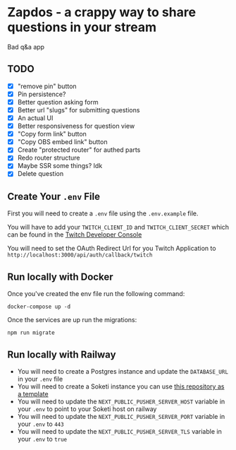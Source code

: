 # Zapdos - a crappy way to share questions in your stream

Bad q&a app

## TODO

- [x] "remove pin" button
- [x] Pin persistence?
- [x] Better question asking form
- [x] Better url "slugs" for submitting questions
- [x] An actual UI
- [x] Better responsiveness for question view
- [x] "Copy form link" button
- [x] "Copy OBS embed link" button
- [x] Create "protected router" for authed parts
- [x] Redo router structure
- [x] Maybe SSR some things? Idk
- [x] Delete question

## Create Your `.env` File
First you will need to create a `.env` file using the `.env.example` file.

You will have to add your `TWITCH_CLIENT_ID` and `TWITCH_CLIENT_SECRET` which can be found in the [Twitch Developer Console](https://dev.twitch.tv/console)

You will need to set the OAuth Redirect Url for you Twitch Application to `http://localhost:3000/api/auth/callback/twitch`

## Run locally with Docker
Once you've created the env file run the following command:
```
docker-compose up -d
```

Once the services are up run the migrations:
```
npm run migrate
```

## Run locally with Railway
- You will need to create a Postgres instance and update the `DATABASE_URL` in your `.env` file
- You will need to create a Soketi instance you can use [this repository as a template](https://github.com/l0gicgate/zapdos-soketi)
- You will need to update the `NEXT_PUBLIC_PUSHER_SERVER_HOST` variable in your `.env` to point to your Soketi host on railway
- You will need to update the `NEXT_PUBLIC_PUSHER_SERVER_PORT` variable in your `.env` to `443`
- You will need to update the `NEXT_PUBLIC_PUSHER_SERVER_TLS` variable in your `.env` to `true`